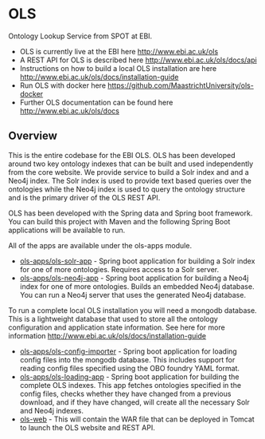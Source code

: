# OLS

Ontology Lookup Service from SPOT at EBI. 

* OLS is currently live at the EBI here http://www.ebi.ac.uk/ols
* A REST API for OLS is described here http://www.ebi.ac.uk/ols/docs/api
* Instructions on how to build a local OLS installation are here
  http://www.ebi.ac.uk/ols/docs/installation-guide
* Run OLS with docker here
  https://github.com/MaastrichtUniversity/ols-docker
* Further OLS documentation can be found here
  http://www.ebi.ac.uk/ols/docs

## Overview

This is the entire codebase for the EBI OLS. OLS has been developed
around two key ontology indexes that can be built and used independently
from the core website. We provide service to build a Solr index and and
a Neo4j index. The Solr index is used to provide text based queries over
the ontologies while the Neo4j index is used to query the ontology
structure and is the primary driver of the OLS REST API.
 
OLS has been developed with the Spring data and Spring boot framework.
You can build this project with Maven and the following Spring Boot
applications will be available to run.
 
All of the apps are available under the ols-apps module.

* [ols-apps/ols-solr-app](ols-apps/ols-solr-app) - Spring boot
  application for building a Solr index for one of more ontologies.
  Requires access to a Solr server.
* [ols-apps/ols-neo4j-app](ols-apps/ols-neo4j-app) - Spring boot
  application for building a Neo4j index for one of more ontologies.
  Builds an embedded Neo4j database. You can run a Neo4j server that
  uses the generated Neo4j database.

To run a complete local OLS installation you will need a mongodb
database. This is a lightweight database that used to store all the
ontology configuration and application state information. See here for
more information http://www.ebi.ac.uk/ols/docs/installation-guide

* [ols-apps/ols-config-importer](ols-apps/ols-config-importer) - Spring
  boot application for loading config files into the mongodb database.
  This includes support for reading config files specified using the OBO
  foundry YAML format.
* [ols-apps/ols-loading-app](ols-apps/ols-loading-app) - Spring boot
  application for building the complete OLS indexes. This app fetches
  ontologies specified in the config files, checks whether they have
  changed from a previous download, and if they have changed, will
  create all the necessary Solr and Neo4j indexes.
* [ols-web](ols-web) - This will contain the WAR file that can be
  deployed in Tomcat to launch the OLS website and REST API.
